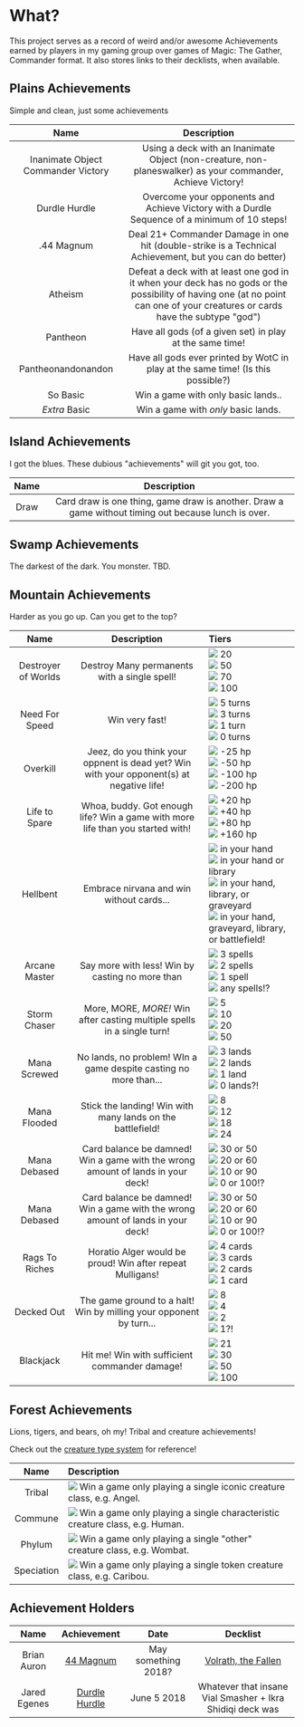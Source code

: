 # What?

This project serves as a record of weird and/or awesome Achievements earned by players in my gaming group over games of Magic: The Gather, Commander format. It also stores links to their decklists, when available.

## Plains Achievements

Simple and clean, just some achievements

 Name | Description
:----:|:-----------:
<a name="inanimate-object-commander">Inanimate Object Commander Victory</a> | Using a deck with an Inanimate Object (non-creature, non-planeswalker) as your commander, Achieve Victory!
<a name="durdle-hurdle">Durdle Hurdle</a> | Overcome your opponents and Achieve Victory with a Durdle Sequence of a minimum of 10 steps!
<a name="44-magnum">.44 Magnum</a> | Deal 21+ Commander Damage in one hit (double-strike is a Technical Achievement, but you can do better)
<a name="atheism">Atheism</a> | Defeat a deck with at least one god in it when your deck has no gods or the possibility of having one (at no point can one of your creatures or cards have the subtype "god")
<a name="pantheon">Pantheon</a> | Have all gods (of a given set) in play at the same time!
<a name="pantheonandonandon">Pantheonandonandon</a> | Have all gods ever printed by WotC in play at the same time! (Is this possible?)
<a name="so-basic">So Basic</a> | Win a game with only basic lands..
<a name="extra-basic">_Extra_ Basic</a> | Win a game with _only_ basic lands.

## Island Achievements

I got the blues. These dubious "achievements" will git you got, too. 

 Name | Description
:----:|:-----------:
<a name="draw">Draw</a> | Card draw is one thing, game draw is another. Draw a game without timing out because lunch is over.

## Swamp Achievements

The darkest of the dark. You monster. TBD.

## Mountain Achievements

Harder as you go up. Can you get to the top?

 Name | Description | Tiers
:----:|:-----------:|:------
<a name="destroyer-of-worlds">Destroyer of Worlds</a> | Destroy Many permanents with a single spell! | <img src="http://brianauron.info/img/mtg_common_symbol.png"> 20<br/><img src="http://brianauron.info/img/mtg_uncommon_symbol.png"> 50<br/><img src="http://brianauron.info/img/mtg_rare_symbol.png"> 70<br/><img src="http://brianauron.info/img/mtg_mythic_symbol.png"> 100
<a name="need-for-speed">Need For Speed</a> | Win very fast! | <img src="http://brianauron.info/img/mtg_common_symbol.png"> 5 turns<br/><img src="http://brianauron.info/img/mtg_uncommon_symbol.png"> 3 turns<br/><img src="http://brianauron.info/img/mtg_rare_symbol.png"> 1 turn<br/><img src="http://brianauron.info/img/mtg_mythic_symbol.png"> 0 turns
<a name="overkill">Overkill</a> | Jeez, do you think your oppnent is dead yet? Win with your opponent(s) at negative life! | <img src="http://brianauron.info/img/mtg_common_symbol.png"> -25 hp<br/><img src="http://brianauron.info/img/mtg_uncommon_symbol.png"> -50 hp<br/><img src="http://brianauron.info/img/mtg_rare_symbol.png"> -100 hp<br/><img src="http://brianauron.info/img/mtg_mythic_symbol.png"> -200 hp
<a name="life-to-spare">Life to Spare</a> | Whoa, buddy. Got enough life? Win a game with more life than you started with! | <img src="http://brianauron.info/img/mtg_common_symbol.png"> +20 hp<br/><img src="http://brianauron.info/img/mtg_uncommon_symbol.png"> +40 hp<br/><img src="http://brianauron.info/img/mtg_rare_symbol.png"> +80 hp<br/><img src="http://brianauron.info/img/mtg_mythic_symbol.png"> +160 hp
<a name="hellbent">Hellbent</a> | Embrace nirvana and win without cards... | <img src="http://brianauron.info/img/mtg_common_symbol.png"> in your hand <br/><img src="http://brianauron.info/img/mtg_uncommon_symbol.png"> in your hand or library<br/><img src="http://brianauron.info/img/mtg_rare_symbol.png"> in your hand, library, or graveyard<br/><img src="http://brianauron.info/img/mtg_mythic_symbol.png"> in your hand, graveyard, library, or battlefield!
<a name="arcane-master">Arcane Master</a> | Say more with less! Win by casting no more than | <img src="http://brianauron.info/img/mtg_common_symbol.png"> 3 spells<br/><img src="http://brianauron.info/img/mtg_uncommon_symbol.png"> 2 spells<br/><img src="http://brianauron.info/img/mtg_rare_symbol.png"> 1 spell<br/><img src="http://brianauron.info/img/mtg_mythic_symbol.png"> any spells!?
<a name="storm-chaser">Storm Chaser</a> | More, MORE, *MORE!* Win after casting multiple spells in a single turn!| <img src="http://brianauron.info/img/mtg_common_symbol.png"> 5<br/><img src="http://brianauron.info/img/mtg_uncommon_symbol.png"> 10<br/><img src="http://brianauron.info/img/mtg_rare_symbol.png"> 20<br/><img src="http://brianauron.info/img/mtg_mythic_symbol.png"> 50
<a name="mana-screwed">Mana Screwed</a> | No lands, no problem! WIn a game despite casting no more than... | <img src="http://brianauron.info/img/mtg_common_symbol.png"> 3 lands<br/><img src="http://brianauron.info/img/mtg_uncommon_symbol.png"> 2 lands<br/><img src="http://brianauron.info/img/mtg_rare_symbol.png"> 1 land<br/><img src="http://brianauron.info/img/mtg_mythic_symbol.png"> 0 lands?!
<a name="mana-flooded">Mana Flooded</a> | Stick the landing! Win with many lands on the battlefield! | <img src="http://brianauron.info/img/mtg_common_symbol.png"> 8 <br/><img src="http://brianauron.info/img/mtg_uncommon_symbol.png"> 12<br/><img src="http://brianauron.info/img/mtg_rare_symbol.png"> 18<br/><img src="http://brianauron.info/img/mtg_mythic_symbol.png"> 24
<a name="mana-debased">Mana Debased</a> | Card balance be damned! Win a game with the wrong amount of lands in your deck! | <img src="http://brianauron.info/img/mtg_common_symbol.png"> 30 or 50 <br/><img src="http://brianauron.info/img/mtg_uncommon_symbol.png"> 20 or 60<br/><img src="http://brianauron.info/img/mtg_rare_symbol.png"> 10 or 90<br/><img src="http://brianauron.info/img/mtg_mythic_symbol.png"> 0 or 100!?
<a name="mana-debased">Mana Debased</a> | Card balance be damned! Win a game with the wrong amount of lands in your deck! | <img src="http://brianauron.info/img/mtg_common_symbol.png"> 30 or 50 <br/><img src="http://brianauron.info/img/mtg_uncommon_symbol.png"> 20 or 60<br/><img src="http://brianauron.info/img/mtg_rare_symbol.png"> 10 or 90<br/><img src="http://brianauron.info/img/mtg_mythic_symbol.png"> 0 or 100!?
<a name="rags-to-riches">Rags To Riches</a> | Horatio Alger would be proud! Win after repeat Mulligans! | <img src="http://brianauron.info/img/mtg_common_symbol.png"> 4 cards<br/><img src="http://brianauron.info/img/mtg_uncommon_symbol.png"> 3 cards<br/><img src="http://brianauron.info/img/mtg_rare_symbol.png"> 2 cards<br/><img src="http://brianauron.info/img/mtg_mythic_symbol.png"> 1 card
<a name="decked-out">Decked Out</a> | The game ground to a halt! Win by milling your opponent by turn... | <img src="http://brianauron.info/img/mtg_common_symbol.png"> 8<br/><img src="http://brianauron.info/img/mtg_uncommon_symbol.png"> 4<br/><img src="http://brianauron.info/img/mtg_rare_symbol.png"> 2<br/><img src="http://brianauron.info/img/mtg_mythic_symbol.png"> 1?!
<a name="blackjack">Blackjack</a> | Hit me! Win with sufficient commander damage! | <img src="http://brianauron.info/img/mtg_common_symbol.png"> 21<br/><img src="http://brianauron.info/img/mtg_uncommon_symbol.png"> 30<br/><img src="http://brianauron.info/img/mtg_rare_symbol.png"> 50<br/><img src="http://brianauron.info/img/mtg_mythic_symbol.png"> 100

## Forest Achievements

Lions, tigers, and bears, oh my! Tribal and creature achievements!  

Check out the [creature type system](https://mtg.gamepedia.com/Class) for reference!

 Name | Description
:----:|:------------
<a name="tribal">Tribal</a> | <img src="http://brianauron.info/img/mtg_common_symbol.png"> Win a game only playing a single iconic creature class, e.g. Angel.
<a name="commune">Commune</a> | <img src="http://brianauron.info/img/mtg_uncommon_symbol.png"> Win a game only playing a single characteristic creature class, e.g. Human.
<a name="phylum">Phylum</a> | <img src="http://brianauron.info/img/mtg_rare_symbol.png"> Win a game only playing a single "other" creature class, e.g. Wombat.
<a name="speciation">Speciation</a> | <img src="http://brianauron.info/img/mtg_mythic_symbol.png"> Win a game only playing a single token creature class, e.g. Caribou.

## Achievement Holders

 Name | Achievement | Date | Decklist
:----:|:-----------:|:----:|:--------:
Brian Auron|[44 Magnum](#user-content-44-magnum)|May something 2018?|<a href="https://manastack.com/deck/volrath-the-fallen-3">Volrath, the Fallen</a>
Jared Egenes|[Durdle Hurdle](#user-content-durdle-hurdle)|June 5 2018|Whatever that insane Vial Smasher + Ikra Shidiqi deck was
